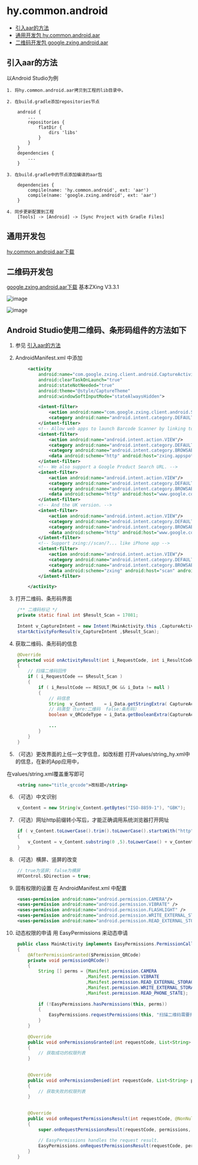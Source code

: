 # hy.common.android


* [引入aar的方法](#引入aar的方法)
* [通用开发包 hy.common.android.aar](#通用开发包)
* [二维码开发包 google.zxing.android.aar](#二维码开发包)



引入aar的方法
------
以Android Studio为例

    1. 将hy.common.android.aar拷贝到工程的lib目录中。

    2. 在build.gradle添加repositories节点
```
    android {
        ...
        repositories {
            flatDir {
                dirs 'libs'
            }
        }
    }
    dependencies {
        ...
    }
```

    3. 在build.gradle中的节点添加编译的aar包
```
    dependencies {
        compile(name: 'hy.common.android', ext: 'aar')
        compile(name: 'google.zxing.android', ext: 'aar')
    }
```

    4. 同步更新配置到工程
        [Tools] -> [Android] -> [Sync Project with Gradle Files]



通用开发包
------
[hy.common.android.aar下载](hy.common.android.aar)


二维码开发包
------
[google.zxing.android.aar下载](google.zxing.android.aar) 基本ZXing V3.3.1

![image](images/Demo-2D.png)

![image](images/Demo-1D.png)

Android Studio使用二维码、条形码组件的方法如下
--------
1. 参见 [引入aar的方法](#引入aar的方法)

2. AndroidManifest.xml 中添加
```xml
        <activity
            android:name="com.google.zxing.client.android.CaptureActivity"
            android:clearTaskOnLaunch="true"
            android:stateNotNeeded="true"
            android:theme="@style/CaptureTheme"
            android:windowSoftInputMode="stateAlwaysHidden">

            <intent-filter>
                <action android:name="com.google.zxing.client.android.SCAN"/>
                <category android:name="android.intent.category.DEFAULT"/>
            </intent-filter>
            <!-- Allow web apps to launch Barcode Scanner by linking to http://zxing.appspot.com/scan. -->
            <intent-filter>
                <action android:name="android.intent.action.VIEW"/>
                <category android:name="android.intent.category.DEFAULT"/>
                <category android:name="android.intent.category.BROWSABLE"/>
                <data android:scheme="http" android:host="zxing.appspot.com" android:path="/scan"/>
            </intent-filter>
            <!-- We also support a Google Product Search URL. -->
            <intent-filter>
                <action android:name="android.intent.action.VIEW"/>
                <category android:name="android.intent.category.DEFAULT"/>
                <category android:name="android.intent.category.BROWSABLE"/>
                <data android:scheme="http" android:host="www.google.com" android:path="/m/products/scan"/>
            </intent-filter>
            <!-- And the UK version. -->
            <intent-filter>
                <action android:name="android.intent.action.VIEW"/>
                <category android:name="android.intent.category.DEFAULT"/>
                <category android:name="android.intent.category.BROWSABLE"/>
                <data android:scheme="http" android:host="www.google.co.uk" android:path="/m/products/scan"/>
            </intent-filter>
            <!-- Support zxing://scan/?... like iPhone app -->
            <intent-filter>
                <action android:name="android.intent.action.VIEW"/>
                <category android:name="android.intent.category.DEFAULT"/>
                <category android:name="android.intent.category.BROWSABLE"/>
                <data android:scheme="zxing" android:host="scan" android:path="/"/>
            </intent-filter>

        </activity>
```

3. 打开二维码、条形码界面
```java
    /** 二维码标记 */
    private static final int $Result_Scan = 17081;
    
    Intent v_CaptureIntent = new Intent(MainActivity.this ,CaptureActivity.class);
    startActivityForResult(v_CaptureIntent ,$Result_Scan);
```

4. 获取二维码、条形码的信息
```java
    @Override
    protected void onActivityResult(int i_RequestCode, int i_ResultCode, Intent i_Data)
    {
        // 扫描二维码回传
        if ( i_RequestCode == $Result_Scan )
        {
            if ( i_ResultCode == RESULT_OK && i_Data != null )
            {
                // 码信息
                String  v_Content    = i_Data.getStringExtra( CaptureActivity.$Decode_Content_Key);
                // 码类型（ture:二维码  false:条形码）
                boolean v_QRCodeType = i_Data.getBooleanExtra(CaptureActivity.$Decode_QRCodeType ,true);
                
                ...
            }
        }
    }
```

5. （可选）更改界面的上任一文字信息，如改标题
打开values/string_hy.xml中的信息，在新的App应用中，

在values/string.xml覆盖重写即可
```xml
    <string name="title_qrcode">改标题</string>
```

6. （可选）中文识别
```java
    v_Content = new String(v_Content.getBytes("ISO-8859-1"), "GBK");
```

7. （可选）网址http前缀转小写后，才能正确调用系统浏览器打开网址
```java
    if ( v_Content.toLowerCase().trim().toLowerCase().startsWith("http") )
    {
        v_Content = v_Content.substring(0 ,5).toLowerCase() + v_Content.substring(5);
    }
```

8. （可选）横屏、竖屏的改变
```java
    // true为竖屏; false为横屏
    HYControl.$Direction = true;
```

9. 固有权限的设置
在 AndroidManifest.xml 中配置
```xml
    <uses-permission android:name="android.permission.CAMERA"/>
    <uses-permission android:name="android.permission.VIBRATE" />
    <uses-permission android:name="android.permission.FLASHLIGHT" />
    <uses-permission android:name="android.permission.WRITE_EXTERNAL_STORAGE"/>
    <uses-permission android:name="android.permission.READ_EXTERNAL_STORAGE"/>
```

10. 动态权限的申请
用 EasyPermissions 来动态申请
```java
    public class MainActivity implements EasyPermissions.PermissionCallbacks
    {
        @AfterPermissionGranted($Permission_QRCode)
        private void permissionQRCode()
        {
            String [] perms = {Manifest.permission.CAMERA
                              ,Manifest.permission.VIBRATE
                              ,Manifest.permission.READ_EXTERNAL_STORAGE
                              ,Manifest.permission.WRITE_EXTERNAL_STORAGE
                              ,Manifest.permission.READ_PHONE_STATE};
    
            if (!EasyPermissions.hasPermissions(this, perms))
            {
                EasyPermissions.requestPermissions(this, "扫描二维码需要打开相机的权限", $Permission_QRCode, perms);
            }
        }
        
        @Override
        public void onPermissionsGranted(int requestCode, List<String> perms)
        {
            // 获取成功的权限列表
        }
    
    
        @Override
        public void onPermissionsDenied(int requestCode, List<String> perms)
        {
            // 获取失败的权限列表
        }
    
    
        @Override
        public void onRequestPermissionsResult(int requestCode, @NonNull String[] permissions, @NonNull int[] grantResults)
        {
            super.onRequestPermissionsResult(requestCode, permissions, grantResults);
    
            // EasyPermissions handles the request result.
            EasyPermissions.onRequestPermissionsResult(requestCode, permissions, grantResults, this);
        }
    }
```